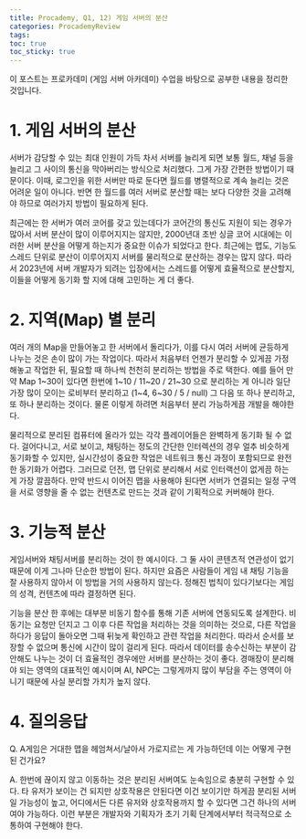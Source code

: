 ```yaml
---
title: Procademy, Q1, 12) 게임 서버의 분산
categories: ProcademyReview
tags: 
toc: true
toc_sticky: true
---
```


이 포스트는 프로카데미 (게임 서버 아카데미) 수업을 바탕으로 공부한 내용을 정리한 것입니다. 

# **1. 게임 서버의 분산**

서버가 감당할 수 있는 최대 인원이 가득 차서 서버를 늘리게 되면 보통 월드, 채널 등을 늘리고 그 사이의 통신을 막아버리는 방식으로 처리했다. 그게 가장 간편한 방법이기 때문이다. 이때, 로그인을 위한 서버만 따로 둔다면 월드를 병렬적으로 계속 늘리는 것은 어려운 일이 아니다. 반면 한 월드를 여러 서버로 분산할 때는 보다 다양한 것을 고려해야 하므로 여러가지 방법이 필요하게 된다. 

최근에는 한 서버가 여러 코어를 갖고 있는데다가 코어간의 통신도 지원이 되는 경우가 많아서 서버 분산이 많이 이루어지지는 않지만, 2000년대 초반 싱글 코어 시대에는 이러한 서버 분산을 어떻게 하는지가 중요한 이슈가 되었다고 한다. 최근에는 맵도, 기능도 스레드 단위로 분산이 이루어지지 서버를 물리적으로 분산하는 경우는 많지 않다. 따라서 2023년에 서버 개발자가 되려는 입장에서는 스레드를 어떻게 효율적으로 분산할지, 이들을 어떻게 동기화 할 지에 대해 고민하는 게 더 좋다. 

# **2. 지역(Map) 별 분리**

여러 개의 Map을 만들어놓고 한 서버에서 돌리다가, 이를 다시 여러 서버에 균등하게 나누는 것은 손이 많이 가는 작업이다. 따라서 처음부터 언젠가 분리할 수 있게끔 가정 해놓고 작업한 뒤, 필요할 때 하나씩 천천히 분리하는 방법을 주로 택한다. 예를 들어 만약 Map 1~30이 있다면 한번에 1~10 / 11~20 / 21~30 으로 분리하는 게 아니라 일단 가장 많이 모이는 로비부터 분리하고 (1~4, 6~30 / 5 / null) 그 다음 또 하나 분리하고, 또 하나 분리하는 것이다. 물론 이렇게 하려면 처음부터 분리 가능하게끔 개발을 해야한다.

물리적으로 분리된 컴퓨터에 올라가 있는 각각 플레이어들은 완벽하게 동기화 될 수 없다. 걸어다니고, 서로 보이고, 채팅하는 정도의 간단한 인터렉션의 경우 얼추 비슷하게 동기화할 수 있지만, 실시간성이 중요한 작업은 네트워크 통신 과정이 포함되므로 완전한 동기화가 어렵다. 그러므로 던전, 맵 단위로 분리해서 서로 인터랙션이 없게끔 하는 게 가장 깔끔하다. 만약 반드시 이어진 맵을 사용해야 된다면 서버가 연결되는 일정 구역을 서로 영향을 줄 수 없는 컨텐츠로 만드는 것과 같이 기획적으로 커버해야 한다. 

# **3. 기능적 분산**

게임서버와 채팅서버를 분리하는 것이 한 예시이다. 그 둘 사이 콘텐츠적 연관성이 없기 때문에 이게 그나마 단순한 방법이 된다. 하지만 요즘은 사람들이 게임 내 채팅 기능을 잘 사용하지 않아서 이 방법을 거의 사용하지 않는다. 정해진 법칙이 있다기보다는 게임의 성격, 컨텐츠에 따라 결정하면 된다.

기능을 분산 한 후에는 대부분 비동기 함수를 통해 기존 서버에 연동되도록 설계한다. 비동기는 요청만 던지고 그 이후 다른 작업을 처리하는 것을 의미하는 것으로, 다른 작업을 하다가 응답이 돌아오면 그때 뒤늦게 확인하고 관련 작업을 처리한다. 따라서 순서를 보장할 수 없으며 통신에 시간이 많이 걸리게 된다. 따라서 데이터를 송수신하는 부분이 감안해도 나누는 것이 더 효율적인 경우에만 서버를 분산하는 것이 좋다. 경매장이 분리해야 되는 영역의 대표적인 예시이며 AI, NPC는 그렇게까지 많이 부담을 주는 영역이 아니기 때문에 사실 분리할 가치가 높지 않다.


# **4. 질의응답**

Q. A게임은 거대한 맵을 헤엄쳐서/날아서 가로지르는 게 가능하던데 이는 어떻게 구현된 건가요? 

A. 한번에 끊이지 않고 이동하는 것은 분리된 서버여도 눈속임으로 충분히 구현할 수 있다. 타 유저가 보이는 건 되지만 상호작용은 안된다면 이건 보이기만 하게끔 분리된 서버일 가능성이 높고, 어디에서든 다른 유저와 상호작용까지 할 수 있다면 그건 하나의 서버여야 가능하다. 이런 부분은 개발자와 기획자가 초기 기획 단계에서부터 적극적으로 소통하여 구현해야 한다.
